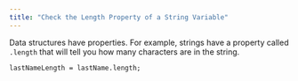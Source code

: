 ```yaml
---
title: "Check the Length Property of a String Variable"
---
```


Data structures have properties. For example, strings have a property called `.length` that will tell you how many characters are in the string.

    lastNameLength = lastName.length;
